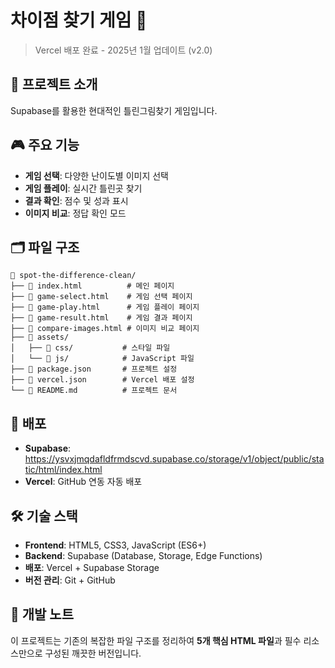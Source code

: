 # 차이점 찾기 게임 🎯

> Vercel 배포 완료 - 2025년 1월 업데이트 (v2.0)



## 📖 프로젝트 소개
Supabase를 활용한 현대적인 틀린그림찾기 게임입니다.

## 🎮 주요 기능
- **게임 선택**: 다양한 난이도별 이미지 선택
- **게임 플레이**: 실시간 틀린곳 찾기
- **결과 확인**: 점수 및 성과 표시
- **이미지 비교**: 정답 확인 모드

## 🗂️ 파일 구조
```
📁 spot-the-difference-clean/
├── 📄 index.html          # 메인 페이지
├── 📄 game-select.html    # 게임 선택 페이지
├── 📄 game-play.html      # 게임 플레이 페이지
├── 📄 game-result.html    # 게임 결과 페이지
├── 📄 compare-images.html # 이미지 비교 페이지
├── 📁 assets/
│   ├── 📁 css/           # 스타일 파일
│   └── 📁 js/            # JavaScript 파일
├── 📄 package.json       # 프로젝트 설정
├── 📄 vercel.json        # Vercel 배포 설정
└── 📄 README.md          # 프로젝트 문서
```

## 🚀 배포
- **Supabase**: https://ysvxjmqdafldfrmdscvd.supabase.co/storage/v1/object/public/static/html/index.html
- **Vercel**: GitHub 연동 자동 배포

## 🛠️ 기술 스택
- **Frontend**: HTML5, CSS3, JavaScript (ES6+)
- **Backend**: Supabase (Database, Storage, Edge Functions)
- **배포**: Vercel + Supabase Storage
- **버전 관리**: Git + GitHub

## 📝 개발 노트
이 프로젝트는 기존의 복잡한 파일 구조를 정리하여 **5개 핵심 HTML 파일**과 필수 리소스만으로 구성된 깨끗한 버전입니다. 